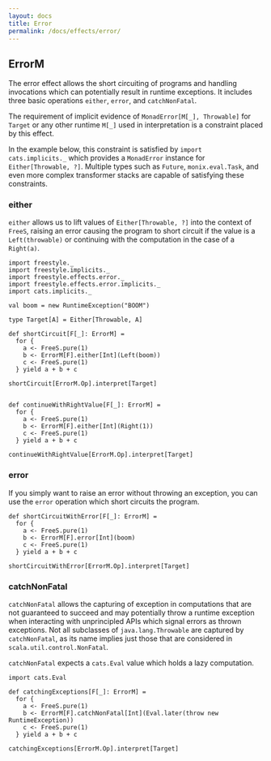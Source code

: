 ```yaml
---
layout: docs
title: Error
permalink: /docs/effects/error/
---
```


## ErrorM

The error effect allows the short circuiting of programs and handling invocations which can potentially result in runtime exceptions.
It includes three basic operations `either`, `error`, and `catchNonFatal`.

The requirement of implicit evidence of `MonadError[M[_], Throwable]` for `Target` or any other runtime `M[_]` used in interpretation is a constraint placed by this effect. 

In the example below, this constraint is satisfied by
`import cats.implicits._` which provides a `MonadError` instance for `Either[Throwable, ?]`. Multiple types such as `Future`, `monix.eval.Task`, and even more complex transformer stacks are capable of satisfying these constraints.

### either

`either` allows us to lift values of `Either[Throwable, ?]` into the context of `FreeS`,  raising an error causing the program to short circuit if the value is a `Left(throwable)` or continuing with the computation in the case of a `Right(a)`. 

```tut:book
import freestyle._
import freestyle.implicits._
import freestyle.effects.error._
import freestyle.effects.error.implicits._
import cats.implicits._

val boom = new RuntimeException("BOOM")

type Target[A] = Either[Throwable, A]

def shortCircuit[F[_]: ErrorM] =
  for {
    a <- FreeS.pure(1)
    b <- ErrorM[F].either[Int](Left(boom))
    c <- FreeS.pure(1)
  } yield a + b + c

shortCircuit[ErrorM.Op].interpret[Target]
```

```tut:book

def continueWithRightValue[F[_]: ErrorM] =
  for {
    a <- FreeS.pure(1)
    b <- ErrorM[F].either[Int](Right(1))
    c <- FreeS.pure(1)
  } yield a + b + c

continueWithRightValue[ErrorM.Op].interpret[Target]
```

### error

If you simply want to raise an error without throwing an exception, you can use the `error` operation which short circuits the program.

```tut:book
def shortCircuitWithError[F[_]: ErrorM] =
  for {
    a <- FreeS.pure(1)
    b <- ErrorM[F].error[Int](boom)
    c <- FreeS.pure(1)
  } yield a + b + c

shortCircuitWithError[ErrorM.Op].interpret[Target]
```

### catchNonFatal

`catchNonFatal` allows the capturing of exception in computations that are not guaranteed to succeed and may potentially throw
a runtime exception when interacting with unprincipled APIs which signal errors as thrown exceptions.
Not all subclasses of `java.lang.Throwable` are captured by `catchNonFatal`, as its name implies just those that are considered
in `scala.util.control.NonFatal`.

`catchNonFatal` expects a `cats.Eval` value which holds a lazy computation.

```tut:book
import cats.Eval

def catchingExceptions[F[_]: ErrorM] =
  for {
    a <- FreeS.pure(1)
    b <- ErrorM[F].catchNonFatal[Int](Eval.later(throw new RuntimeException))
    c <- FreeS.pure(1)
  } yield a + b + c
  
catchingExceptions[ErrorM.Op].interpret[Target]
```
